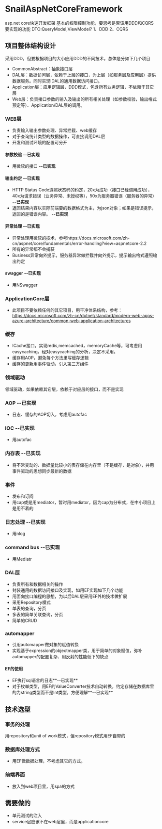 # SnailAspNetCoreFramework
asp.net core快速开发框架
基本的权限控制功能，要思考是否该用DDD和CQRS
要实现的功能
DTO:QueryModel,ViewModel?
1、DDD
2、CQRS
## 项目整体结构设计
采用DDD，但要根据项目的大小应用DDD的不同技术，总体是分如下几个项目
* CommonAbstract：抽象接口层
* DAL层：数据访问层，依赖于上层的接口，为上层（如服务层及应用层）提供数据服务。同时实现IDAL的通用数据访问接口。
* Application层：应用逻辑层，DDD模式，包含所有业务逻辑，不依赖于其它层
* Web层：负责接口参数的输入及输出的所有相关处理（如参数校验，输出格式预定等）、Application/DAL层的调用。

### WEB层
* 负责输入输出参数处理、异常拦截、web缓存
* 对于查询统计类型的数据操作，可直接调用DAL层
* 开发和测试环境的配置可分开
#### 参数校验 **--已实现**
* 用微软的接口 **--已实现**
#### 输出约定 **--已实现**
* HTTP Status Code遵照状态码的约定，20x为成功（接口已经调用成功），40x为请求错误（业务异常、未授权等），50x为服务器错误（服务器的异常） **--已实现**
* 返回结果内容以实际前端要的数据格式为主，为json对象；如果是错误提示，返回的是错误内容。 **--已实现**
#### 异常处理  **--已实现**
* 异常处理用微软的技术，参考https://docs.microsoft.com/zh-cn/aspnet/core/fundamentals/error-handling?view=aspnetcore-2.2
* 所有的异常都不会捕获
* Business异常向外提示，服务器异常做拦截并向外提示，提示输出格式遵照输出约定
#### swagger **--已实现**
* 用NSwagger 
### ApplicationCore层
* 此项目不要依赖任何的其它项目，用干净体系结构，参考：https://docs.microsoft.com/zh-cn/dotnet/standard/modern-web-apps-azure-architecture/common-web-application-architectures

### 缓存
* ICache接口，实现redis,memcached，memoryCache等，可考虑用easycaching。经对easycaching的分析，决定不采用。
* 缓存用AOP，避免每个方法里写缓存逻辑
* 缓存的更新用事件驱动，引入第三方组件
### 领域驱动
领域驱动，如果依赖其它层，依赖于对应层的接口，而不是实现
### AOP **--已实现**
* 日志、缓存的AOP切入，考虑用autofac
### IOC **--已实现**
* 用autofac
### 内存表 **--已实现**
* 将不常变动的、数据量比较小的表存储在内存里（不是缓存，是对象），并用事件驱动的思想同步最新的数据
### 事件
* 发布和订阅
* 用cap或是用mediator，暂时用mediator，因为cap为分布式，在中小项目上是用不着的
### 日志处理 **--已实现**
* 用nlog
### command bus **--已实现**
* 用Mediatr 
### DAL层
* 负责所有和数据相关的操作
* 封装通用的数据访问接口及实现，如用EF实现如下几个功能
* 用面向接口编程的思想，为以后DAL层采用EF外的技术做扩展
* 采用Repository模式
* 单表的查询，分页
* 多表的简单关联查询，分页
* 简单的CRUD
### automapper
* 引用automapper做对象的赋值转换
* 实现基于expression的objectmapper类，用于简单的对象赋值，弥补automapper的配置复杂、用反射的性能低下的缺点
#### EF的使用
* EF执行sql语言的日志**--已实现**
* 对于枚举类型，用EF的ValueConverter技术自动转换，约定存储在数据库里的为string类型而不是Int类型，方便理解**--已实现**
## 技术选型
###
### 事务的处理
用repository和unit of work模式，但repository模式用EF自带的
### 数据库处理方式
* 用EF做数据处理，不考虑其它的方式。


### 前端界面
* 放入到web项目里，用spa的方式

## 需要做的
* 单元测试的注入
* service层应该不在web层里，而是applicationcore